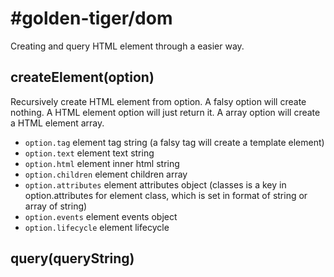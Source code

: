 # #golden-tiger/dom

Creating and query HTML element through a easier way.

## createElement(option)

Recursively create HTML element from option. A falsy option will create nothing. A HTML element option will just return it. A array option will create a HTML element array.

- `option.tag` element tag string (a falsy tag will create a template element)
- `option.text` element text string
- `option.html` element inner html string
- `option.children` element children array
- `option.attributes` element attributes object (classes is a key in option.attributes for element class, which is set in format of string or array of string)
- `option.events` element events object
- `option.lifecycle` element lifecycle

## query(queryString)
